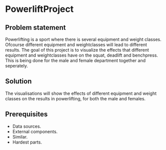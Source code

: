 # PowerliftProject

Problem statement
---------------------
Powerlifting is a sport where there is several equipment and weight classes. Ofcourse different equipment and weightclasses will lead to different results. The goal of this project is to visualize the effects that different equipment and weightclasses have on the squat, deadlift and benchpress. This is being done for the male and female department together and seperately. 


Solution
---------------------
The visualisations will show the effects of different equipment and weight classes on the results in powerlifting, for both the male and females. 

Prerequisites
---------------------
+  Data sources.
+  External components.
+  Similar.
+  Hardest parts.
